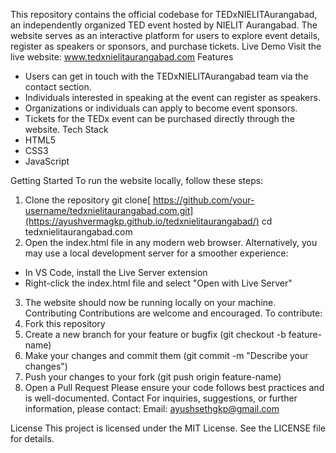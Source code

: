 This repository contains the official codebase for TEDxNIELITAurangabad, an independently
organized TED event hosted by NIELIT Aurangabad. The website serves as an interactive platform
for users to explore event details, register as speakers or sponsors, and purchase tickets.
Live Demo
Visit the live website:
www.tedxnielitaurangabad.com
Features
- Users can get in touch with the TEDxNIELITAurangabad team via the contact section.
- Individuals interested in speaking at the event can register as speakers.
- Organizations or individuals can apply to become event sponsors.
- Tickets for the TEDx event can be purchased directly through the website.
Tech Stack
- HTML5
- CSS3
- JavaScript

Getting Started
To run the website locally, follow these steps:
1. Clone the repository
 git clone[ https://github.com/your-username/tedxnielitaurangabad.com.git](https://ayushvermagkp.github.io/tedxnielitaurangabad/)
 cd tedxnielitaurangabad.com
2. Open the index.html file in any modern web browser.
 Alternatively, you may use a local development server for a smoother experience:
 - In VS Code, install the Live Server extension
 - Right-click the index.html file and select "Open with Live Server"
3. The website should now be running locally on your machine.
Contributing
Contributions are welcome and encouraged. To contribute:
1. Fork this repository
2. Create a new branch for your feature or bugfix (git checkout -b feature-name)
3. Make your changes and commit them (git commit -m "Describe your changes")
4. Push your changes to your fork (git push origin feature-name)
5. Open a Pull Request
Please ensure your code follows best practices and is well-documented.
Contact
For inquiries, suggestions, or further information, please contact:
Email: ayushsethgkp@gmail.com

License
This project is licensed under the MIT License. See the LICENSE file for details.
